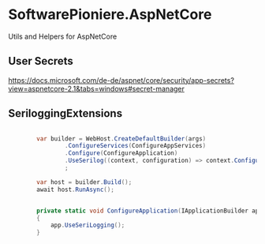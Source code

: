 # SoftwarePioniere.AspNetCore

Utils and Helpers for AspNetCore

## User Secrets

https://docs.microsoft.com/de-de/aspnet/core/security/app-secrets?view=aspnetcore-2.1&tabs=windows#secret-manager

## SeriloggingExtensions

```csharp

        var builder = WebHost.CreateDefaultBuilder(args)
                .ConfigureServices(ConfigureAppServices)
                .Configure(ConfigureApplication)
                .UseSerilog((context, configuration) => context.ConfigureSerilog(configuration))
                ;

        var host = builder.Build();
        await host.RunAsync();


        private static void ConfigureApplication(IApplicationBuilder app)
        {
            app.UseSeriLogging();
        }

```
